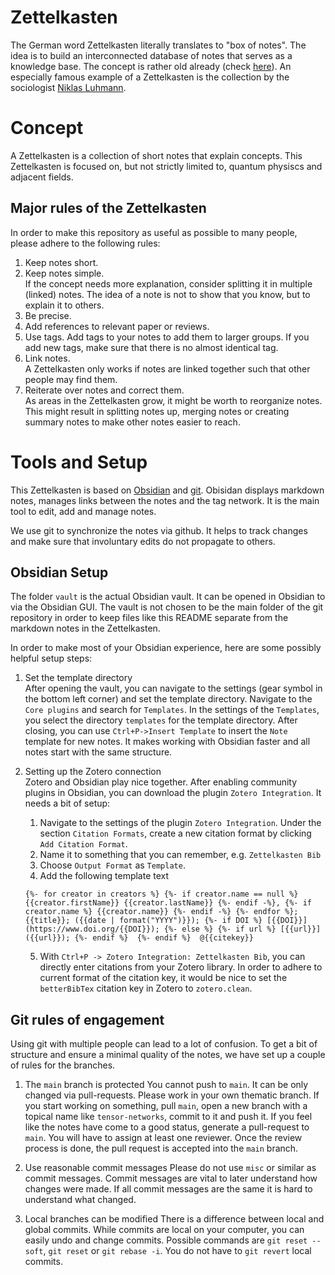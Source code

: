 # Zettelkasten

The German word Zettelkasten literally translates to "box of notes".
The idea is to build an interconnected database of notes that serves as a knowledge base.
The concept is rather old already (check [here](https://en.wikipedia.org/wiki/Zettelkasten)). An especially famous example of a Zettelkasten is the collection by the sociologist [Niklas Luhmann](https://en.wikipedia.org/wiki/Niklas_Luhmann).

# Concept
A Zettelkasten is a collection of short notes that explain concepts. This Zettelkasten is focused on, but not strictly limited to, quantum physiscs and adjacent fields.

## Major rules of the Zettelkasten
In order to make this repository as useful as possible to many people, please adhere to the following rules:

1. Keep notes short.
2. Keep notes simple.  
If the concept needs more explanation, consider splitting it in multiple (linked) notes.
The idea of a note is not to show that you know, but to explain it to others.
3. Be precise. 
4. Add references to relevant paper or reviews.
5. Use tags.
Add tags to your notes to add them to larger groups. If you add new tags, make sure that there is no almost identical tag.
6. Link notes.  
A Zettelkasten only works if notes are linked together such that other people may find them.
7. Reiterate over notes and correct them.  
As areas in the Zettelkasten grow, it might be worth to reorganize notes. This might result in splitting notes up, merging notes or creating summary notes to make other notes easier to reach.

# Tools and Setup
This Zettelkasten is based on [Obsidian](https://obsidian.md) and [git](https://www.git-scm.com).
Obisidan displays markdown notes, manages links between the notes and the tag network. 
It is the main tool to edit, add and manage notes.

We use git to synchronize the notes via github. 
It helps to track changes and make sure that involuntary edits do not propagate to others.

## Obsidian Setup
The folder `vault` is the actual Obsidian vault.
It can be opened in Obsidian to via the Obsidian GUI.
The vault is not chosen to be the main folder of the git repository in order to keep files like this README separate from the markdown notes in the Zettelkasten.

In order to make most of your Obsidian experience, here are some possibly helpful setup steps:

1. Set the template directory  
After opening the vault, you can navigate to the settings (gear symbol in the bottom left corner) and set the template directory.
Navigate to the `Core plugins` and search for `Templates`.
In the settings of the `Templates`, you select the directory `templates` for the template directory.
After closing, you can use `Ctrl+P->Insert Template` to insert the `Note` template for new notes.
It makes working with Obsidian faster and all notes start with the same structure.

2. Setting up the Zotero connection  
Zotero and Obsidian play nice together. 
After enabling community plugins in Obsidian, you can download the plugin `Zotero Integration`.
It needs a bit of setup:
    1. Navigate to the settings of the plugin `Zotero Integration`. 
    Under the section `Citation Formats`, create a new citation format by clicking `Add Citation Format`.
    2. Name it to something that you can remember, e.g. `Zettelkasten Bib`
    3. Choose `Output Format` as `Template`.
    4. Add the following template text
   ```
   {%- for creator in creators %} {%- if creator.name == null %} {{creator.firstName}} {{creator.lastName}} {%- endif -%}, {%- if creator.name %} {{creator.name}} {%- endif -%} {%- endfor %}; {{title}}; ({{date | format("YYYY")}}); {%- if DOI %} [{{DOI}}](https://www.doi.org/{{DOI}}); {%- else %} {%- if url %} [{{url}}]({{url}}); {%- endif %}  {%- endif %}  @{{citekey}} 

   ```
   5. With `Ctrl+P -> Zotero Integration: Zettelkasten Bib`, you can directly enter citations from your Zotero library. In order to adhere to current format of the citation key, it would be nice to set the `betterBibTex` citation key in Zotero to `zotero.clean`.

## Git rules of engagement
Using git with multiple people can lead to a lot of confusion.
To get a bit of structure and ensure a minimal quality of the notes, we have set up a couple of rules for the branches.

1. The `main` branch is protected 
You cannot push to `main`. It can be only changed via pull-requests. 
Please work in your own thematic branch.
If you start working on something, pull `main`, open a new branch with a topical name like `tensor-networks`, commit to it and push it.
If you feel like the notes have come to a good status, generate a pull-request to `main`.
You will have to assign at least one reviewer.
Once the review process is done, the pull request is accepted into the `main` branch.

2. Use reasonable commit messages
Please do not use `misc` or similar as commit messages.
Commit messages are vital to later understand how changes were made.
If all commit messages are the same it is hard to understand what changed.

3. Local branches can be modified
There is a difference between local and global commits.
While commits are local on your computer, you can easily undo and change commits.
Possible commands are `git reset --soft`, `git reset`  or `git rebase -i`.
You do not have to `git revert` local commits.
